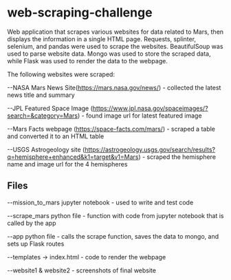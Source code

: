 # web-scraping-challenge

Web application that scrapes various websites for data related to Mars, then displays the information in a single HTML page. Requests, splinter, selenium, and pandas were used to scrape the websites. BeautifulSoup was used to parse website data. Mongo was used to store the scraped data, while Flask was used to render the data to the webpage.


The following websites were scraped:

--NASA Mars News Site(https://mars.nasa.gov/news/) - collected the latest news title and summary

--JPL Featured Space Image (https://www.jpl.nasa.gov/spaceimages/?search=&category=Mars) - found image url for latest featured image

--Mars Facts webpage (https://space-facts.com/mars/) - scraped a table and converted it to an HTML table

--USGS Astrogeology site (https://astrogeology.usgs.gov/search/results?q=hemisphere+enhanced&k1=target&v1=Mars) - scraped the hemisphere name and image url for the 4 hemispheres


## Files

--mission_to_mars jupyter notebook - used to write and test code

--scrape_mars python file - function with code from jupyter notebook that is called by the app

--app python file - calls the scrape function, saves the data to mongo, and sets up Flask routes

--templates -> index.html - code to render the webpage

--website1 & website2 - screenshots of final website

